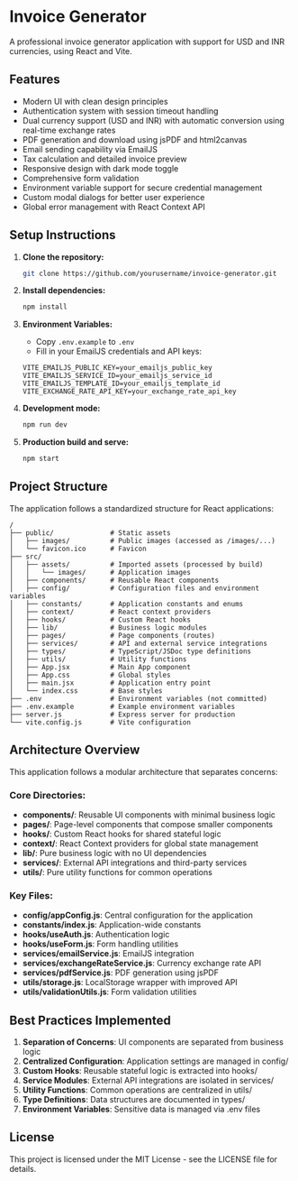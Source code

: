 # Invoice Generator

A professional invoice generator application with support for USD and INR currencies, using React and Vite.

## Features

- Modern UI with clean design principles
- Authentication system with session timeout handling
- Dual currency support (USD and INR) with automatic conversion using real-time exchange rates
- PDF generation and download using jsPDF and html2canvas
- Email sending capability via EmailJS
- Tax calculation and detailed invoice preview
- Responsive design with dark mode toggle
- Comprehensive form validation
- Environment variable support for secure credential management
- Custom modal dialogs for better user experience
- Global error management with React Context API

## Setup Instructions

1. **Clone the repository:**
   ```bash
   git clone https://github.com/yourusername/invoice-generator.git
   ```

2. **Install dependencies:**
   ```bash
   npm install
   ```

3. **Environment Variables:**
   - Copy `.env.example` to `.env`
   - Fill in your EmailJS credentials and API keys:
   ```
   VITE_EMAILJS_PUBLIC_KEY=your_emailjs_public_key
   VITE_EMAILJS_SERVICE_ID=your_emailjs_service_id
   VITE_EMAILJS_TEMPLATE_ID=your_emailjs_template_id
   VITE_EXCHANGE_RATE_API_KEY=your_exchange_rate_api_key
   ```

4. **Development mode:**
   ```bash
   npm run dev
   ```

5. **Production build and serve:**
   ```bash
   npm start
   ```

## Project Structure

The application follows a standardized structure for React applications:

```
/
├── public/              # Static assets
│   ├── images/          # Public images (accessed as /images/...)
│   └── favicon.ico      # Favicon
├── src/
│   ├── assets/          # Imported assets (processed by build)
│   │   └── images/      # Application images
│   ├── components/      # Reusable React components
│   ├── config/          # Configuration files and environment variables
│   ├── constants/       # Application constants and enums
│   ├── context/         # React context providers
│   ├── hooks/           # Custom React hooks
│   ├── lib/             # Business logic modules
│   ├── pages/           # Page components (routes)
│   ├── services/        # API and external service integrations
│   ├── types/           # TypeScript/JSDoc type definitions
│   ├── utils/           # Utility functions
│   ├── App.jsx          # Main App component
│   ├── App.css          # Global styles
│   ├── main.jsx         # Application entry point
│   └── index.css        # Base styles
├── .env                 # Environment variables (not committed)
├── .env.example         # Example environment variables
├── server.js            # Express server for production
└── vite.config.js       # Vite configuration
```

## Architecture Overview

This application follows a modular architecture that separates concerns:

### Core Directories:

- **components/**: Reusable UI components with minimal business logic
- **pages/**: Page-level components that compose smaller components
- **hooks/**: Custom React hooks for shared stateful logic
- **context/**: React Context providers for global state management
- **lib/**: Pure business logic with no UI dependencies
- **services/**: External API integrations and third-party services
- **utils/**: Pure utility functions for common operations

### Key Files:

- **config/appConfig.js**: Central configuration for the application
- **constants/index.js**: Application-wide constants
- **hooks/useAuth.js**: Authentication logic
- **hooks/useForm.js**: Form handling utilities
- **services/emailService.js**: EmailJS integration
- **services/exchangeRateService.js**: Currency exchange rate API
- **services/pdfService.js**: PDF generation using jsPDF
- **utils/storage.js**: LocalStorage wrapper with improved API
- **utils/validationUtils.js**: Form validation utilities

## Best Practices Implemented

1. **Separation of Concerns**: UI components are separated from business logic
2. **Centralized Configuration**: Application settings are managed in config/
3. **Custom Hooks**: Reusable stateful logic is extracted into hooks/
4. **Service Modules**: External API integrations are isolated in services/
5. **Utility Functions**: Common operations are centralized in utils/
6. **Type Definitions**: Data structures are documented in types/
7. **Environment Variables**: Sensitive data is managed via .env files

## License

This project is licensed under the MIT License - see the LICENSE file for details.



